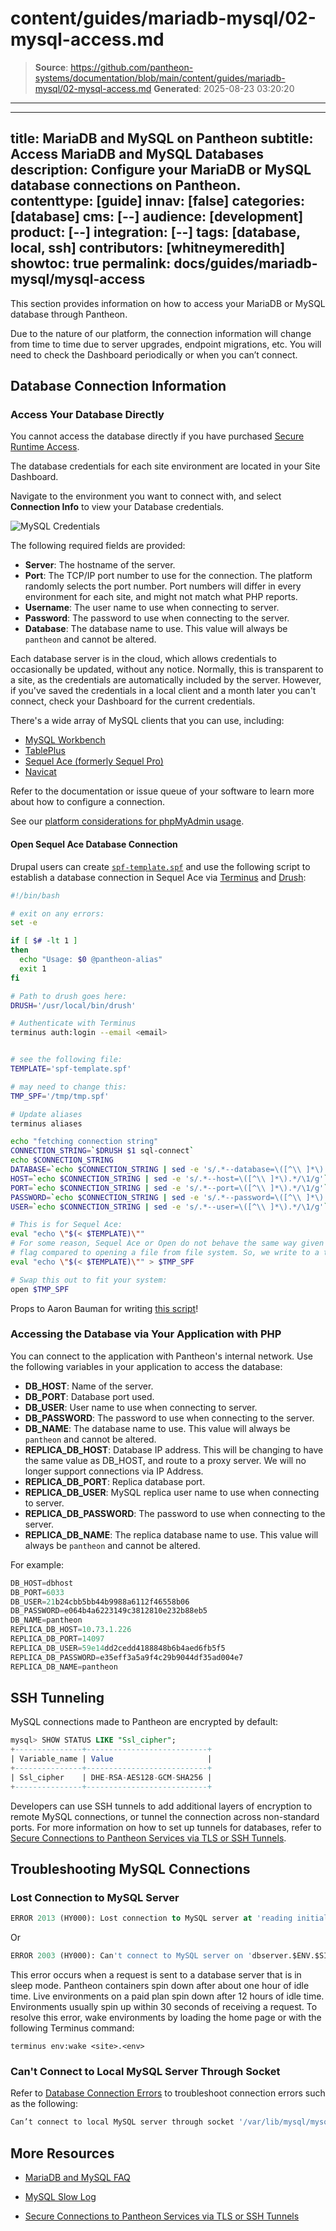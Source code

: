# content/guides/mariadb-mysql/02-mysql-access.md

> **Source**: https://github.com/pantheon-systems/documentation/blob/main/content/guides/mariadb-mysql/02-mysql-access.md
> **Generated**: 2025-08-23 03:20:20

---

---
title: MariaDB and MySQL on Pantheon
subtitle: Access MariaDB and MySQL Databases
description: Configure your MariaDB or MySQL database connections on Pantheon.
contenttype: [guide]
innav: [false]
categories: [database]
cms: [--]
audience: [development]
product: [--]
integration: [--]
tags: [database, local, ssh]
contributors: [whitneymeredith]
showtoc: true
permalink: docs/guides/mariadb-mysql/mysql-access
---

This section provides information on how to access your MariaDB or MySQL database through Pantheon.

<Alert title="Note" type="info">

Due to the nature of our platform, the connection information will change from time to time due to server upgrades, endpoint migrations, etc. You will need to check the Dashboard periodically or when you can’t connect.

</Alert>

## Database Connection Information

<Partial file="platform-considerations-connections.md" />

### Access Your Database Directly

You cannot access the database directly if you have purchased [Secure Runtime Access](/guides/secure-development/secure-runtime-access).

The database credentials for each site environment are located in your Site Dashboard.

Navigate to the environment you want to connect with, and select **Connection Info** to view your Database credentials.

![MySQL Credentials](../../../images/dashboard/new-dashboard/2024/mysql-info.png)

The following required fields are provided:

- **Server**: The hostname of the server.
- **Port**: The TCP/IP port number to use for the connection. The platform randomly selects the port number. Port numbers will differ in every environment for each site, and might not match what PHP reports.
- **Username**: The user name to use when connecting to server.
- **Password**: The password to use when connecting to the server.
- **Database**: The database name to use. This value will always be `pantheon` and cannot be altered.

Each database server is in the cloud, which allows credentials to occasionally be updated, without any notice. Normally, this is transparent to a site, as the credentials are automatically included by the server. However, if you've saved the credentials in a local client and a month later you can't connect, check your Dashboard for the current credentials.

There's a wide array of MySQL clients that you can use, including:
- [MySQL Workbench](https://dev.mysql.com/downloads/workbench/)
- [TablePlus](https://tableplus.com/)
- [Sequel Ace (formerly Sequel Pro)](https://sequel-ace.com/)
- [Navicat](https://www.navicat.com/download)

Refer to the documentation or issue queue of your software to learn more about how to configure a connection.

See our [platform considerations for phpMyAdmin usage](/guides/platform-considerations/platform-site-info#database-administration).

#### Open Sequel Ace Database Connection

Drupal users can create [`spf-template.spf`](https://gist.github.com/aaronbauman/f50cc691eb3ed60a358c#file-spf-template-spf) and use the following script to establish a database connection in Sequel Ace via [Terminus](/terminus) and [Drush](/guides/drush):

```bash:title=establish-db-connection.sh
#!/bin/bash

# exit on any errors:
set -e

if [ $# -lt 1 ]
then
  echo "Usage: $0 @pantheon-alias"
  exit 1
fi

# Path to drush goes here:
DRUSH='/usr/local/bin/drush'

# Authenticate with Terminus
terminus auth:login --email <email>


# see the following file:
TEMPLATE='spf-template.spf'

# may need to change this:
TMP_SPF='/tmp/tmp.spf'

# Update aliases
terminus aliases

echo "fetching connection string"
CONNECTION_STRING=`$DRUSH $1 sql-connect`
echo $CONNECTION_STRING
DATABASE=`echo $CONNECTION_STRING | sed -e 's/.*--database=\([^\\ ]*\).*/\1/g'`
HOST=`echo $CONNECTION_STRING | sed -e 's/.*--host=\([^\\ ]*\).*/\1/g'`
PORT=`echo $CONNECTION_STRING | sed -e 's/.*--port=\([^\\ ]*\).*/\1/g'`
PASSWORD=`echo $CONNECTION_STRING | sed -e 's/.*--password=\([^\\ ]*\).*/\1/g'`
USER=`echo $CONNECTION_STRING | sed -e 's/.*--user=\([^\\ ]*\).*/\1/g'`

# This is for Sequel Ace:
eval "echo \"$(< $TEMPLATE)\""
# For some reason, Sequel Ace or Open do not behave the same way given the -f
# flag compared to opening a file from file system. So, we write to a tmp file.
eval "echo \"$(< $TEMPLATE)\"" > $TMP_SPF

# Swap this out to fit your system:
open $TMP_SPF
```

Props to Aaron Bauman for writing [this script](https://gist.github.com/aaronbauman/f50cc691eb3ed60a358c)!

### Accessing the Database via Your Application with PHP

You can connect to the application with Pantheon's internal network. Use the following variables in your application to access the database:

- **DB_HOST**: Name of the server.
- **DB_PORT**: Database port used.
- **DB_USER**: User name to use when connecting to server.
- **DB_PASSWORD**: The password to use when connecting to the server.
- **DB_NAME**: The database name to use. This value will always be `pantheon` and cannot be altered.
- **REPLICA_DB_HOST**: Database IP address. This will be changing to have the same value as DB_HOST, and route to a proxy server. We will no longer support connections via IP Address.
- **REPLICA_DB_PORT**: Replica database port.
- **REPLICA_DB_USER**: MySQL replica user name to use when connecting to server.
- **REPLICA_DB_PASSWORD**: The password to use when connecting to the server.
- **REPLICA_DB_NAME**: The replica database name to use. This value will always be `pantheon` and cannot be altered.


For example:
```sql
DB_HOST=dbhost
DB_PORT=6033
DB_USER=21b24cbb5bb44b9988a6112f46558b06
DB_PASSWORD=e064b4a6223149c3812810e232b88eb5
DB_NAME=pantheon
REPLICA_DB_HOST=10.73.1.226
REPLICA_DB_PORT=14097
REPLICA_DB_USER=59e14dd2cedd4188848b6b4aed6fb5f5
REPLICA_DB_PASSWORD=e35eff3a5a9f4c29b9044df35ad004e7
REPLICA_DB_NAME=pantheon
```

## SSH Tunneling

MySQL connections made to Pantheon are encrypted by default:

```sql
mysql> SHOW STATUS LIKE "Ssl_cipher";
+---------------+---------------------------+
| Variable_name | Value                     |
+---------------+---------------------------+
| Ssl_cipher    | DHE-RSA-AES128-GCM-SHA256 |
+---------------+---------------------------+
```

Developers can use SSH tunnels to add additional layers of encryption to remote MySQL connections, or tunnel the connection across non-standard ports. For more information on how to set up tunnels for databases, refer to [Secure Connections to Pantheon Services via TLS or SSH Tunnels](/guides/secure-development/ssh-tunnels).

## Troubleshooting MySQL Connections

### Lost Connection to MySQL Server

```sql
ERROR 2013 (HY000): Lost connection to MySQL server at 'reading initial communication packet', system error: 0
```

Or

```sql
ERROR 2003 (HY000): Can't connect to MySQL server on 'dbserver.$ENV.$SITE.drush.in' (111)
```

This error occurs when a request is sent to a database server that is in sleep mode. Pantheon containers spin down after about one hour of idle time. Live environments on a paid plan spin down after 12 hours of idle time. Environments usually spin up within 30 seconds of receiving a request. To resolve this error, wake environments by loading the home page or with the following Terminus command:

```bash{promptUser: user}
terminus env:wake <site>.<env>
```

### Can't Connect to Local MySQL Server Through Socket

Refer to [Database Connection Errors](/guides/mariadb-mysql/database-connection-errors) to troubleshoot connection errors such as the following:

```bash
Can’t connect to local MySQL server through socket '/var/lib/mysql/mysql.sock'...).
```

## More Resources

- [MariaDB and MySQL FAQ](/guides/mariadb-mysql/mariadb-mysql-faq)

- [MySQL Slow Log](/guides/mariadb-mysql/mysql-slow-log)

- [Secure Connections to Pantheon Services via TLS or SSH Tunnels](/guides/secure-development/ssh-tunnels)
